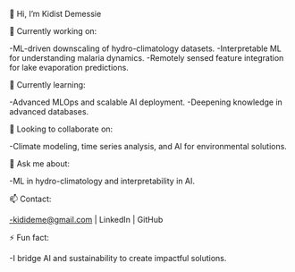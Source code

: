 
👋 Hi, I’m Kidist Demessie

🔭 Currently working on:

-ML-driven downscaling of hydro-climatology datasets.
-Interpretable ML for understanding malaria dynamics.
-Remotely sensed feature integration for lake evaporation predictions.

🌱 Currently learning:

-Advanced MLOps and scalable AI deployment.
-Deepening knowledge in advanced databases.

👯 Looking to collaborate on:

-Climate modeling, time series analysis, and AI for environmental solutions.

💬 Ask me about:

-ML in hydro-climatology and interpretability in AI.

📫 Contact:

-kidideme@gmail.com | LinkedIn | GitHub

⚡ Fun fact:

-I bridge AI and sustainability to create impactful solutions.
